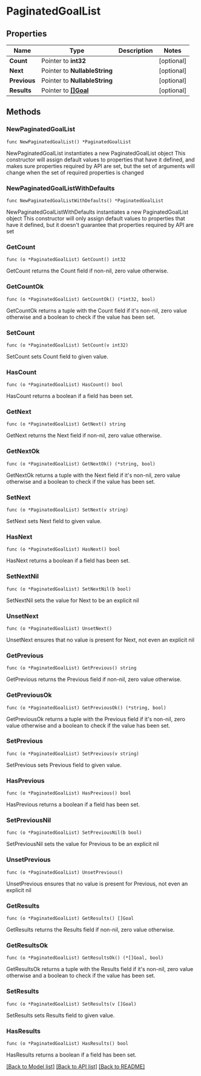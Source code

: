 # PaginatedGoalList

## Properties

Name | Type | Description | Notes
------------ | ------------- | ------------- | -------------
**Count** | Pointer to **int32** |  | [optional] 
**Next** | Pointer to **NullableString** |  | [optional] 
**Previous** | Pointer to **NullableString** |  | [optional] 
**Results** | Pointer to [**[]Goal**](Goal.md) |  | [optional] 

## Methods

### NewPaginatedGoalList

`func NewPaginatedGoalList() *PaginatedGoalList`

NewPaginatedGoalList instantiates a new PaginatedGoalList object
This constructor will assign default values to properties that have it defined,
and makes sure properties required by API are set, but the set of arguments
will change when the set of required properties is changed

### NewPaginatedGoalListWithDefaults

`func NewPaginatedGoalListWithDefaults() *PaginatedGoalList`

NewPaginatedGoalListWithDefaults instantiates a new PaginatedGoalList object
This constructor will only assign default values to properties that have it defined,
but it doesn't guarantee that properties required by API are set

### GetCount

`func (o *PaginatedGoalList) GetCount() int32`

GetCount returns the Count field if non-nil, zero value otherwise.

### GetCountOk

`func (o *PaginatedGoalList) GetCountOk() (*int32, bool)`

GetCountOk returns a tuple with the Count field if it's non-nil, zero value otherwise
and a boolean to check if the value has been set.

### SetCount

`func (o *PaginatedGoalList) SetCount(v int32)`

SetCount sets Count field to given value.

### HasCount

`func (o *PaginatedGoalList) HasCount() bool`

HasCount returns a boolean if a field has been set.

### GetNext

`func (o *PaginatedGoalList) GetNext() string`

GetNext returns the Next field if non-nil, zero value otherwise.

### GetNextOk

`func (o *PaginatedGoalList) GetNextOk() (*string, bool)`

GetNextOk returns a tuple with the Next field if it's non-nil, zero value otherwise
and a boolean to check if the value has been set.

### SetNext

`func (o *PaginatedGoalList) SetNext(v string)`

SetNext sets Next field to given value.

### HasNext

`func (o *PaginatedGoalList) HasNext() bool`

HasNext returns a boolean if a field has been set.

### SetNextNil

`func (o *PaginatedGoalList) SetNextNil(b bool)`

 SetNextNil sets the value for Next to be an explicit nil

### UnsetNext
`func (o *PaginatedGoalList) UnsetNext()`

UnsetNext ensures that no value is present for Next, not even an explicit nil
### GetPrevious

`func (o *PaginatedGoalList) GetPrevious() string`

GetPrevious returns the Previous field if non-nil, zero value otherwise.

### GetPreviousOk

`func (o *PaginatedGoalList) GetPreviousOk() (*string, bool)`

GetPreviousOk returns a tuple with the Previous field if it's non-nil, zero value otherwise
and a boolean to check if the value has been set.

### SetPrevious

`func (o *PaginatedGoalList) SetPrevious(v string)`

SetPrevious sets Previous field to given value.

### HasPrevious

`func (o *PaginatedGoalList) HasPrevious() bool`

HasPrevious returns a boolean if a field has been set.

### SetPreviousNil

`func (o *PaginatedGoalList) SetPreviousNil(b bool)`

 SetPreviousNil sets the value for Previous to be an explicit nil

### UnsetPrevious
`func (o *PaginatedGoalList) UnsetPrevious()`

UnsetPrevious ensures that no value is present for Previous, not even an explicit nil
### GetResults

`func (o *PaginatedGoalList) GetResults() []Goal`

GetResults returns the Results field if non-nil, zero value otherwise.

### GetResultsOk

`func (o *PaginatedGoalList) GetResultsOk() (*[]Goal, bool)`

GetResultsOk returns a tuple with the Results field if it's non-nil, zero value otherwise
and a boolean to check if the value has been set.

### SetResults

`func (o *PaginatedGoalList) SetResults(v []Goal)`

SetResults sets Results field to given value.

### HasResults

`func (o *PaginatedGoalList) HasResults() bool`

HasResults returns a boolean if a field has been set.


[[Back to Model list]](../README.md#documentation-for-models) [[Back to API list]](../README.md#documentation-for-api-endpoints) [[Back to README]](../README.md)


